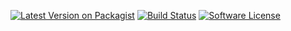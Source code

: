 [![Latest Version on Packagist](https://img.shields.io/packagist.org/packages/keppler/url.svg?style=flat-square)](https://packagist.org/packages/keppler/url)
[![Build Status](https://travis-ci.org/KepplerPl/url.svg?branch=master)](https://travis-ci.org/KepplerPl/url)
[![Software License](https://img.shields.io/badge/license-MIT-brightgreen.svg?style=flat-square)](LICENSE.md)
